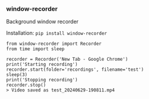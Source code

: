 ### window-recorder
Background window recorder

Installation:
`pip install window-recorder`

```
from window-recorder import Recorder
from time import sleep

recorder = Recorder('New Tab - Google Chrome')
print('Starting recording')
recorder.start(folder='recordings', filename='test')
sleep(3)
print('Stopping recording')
recorder.stop()
> Video saved as test_20240629-190811.mp4
```